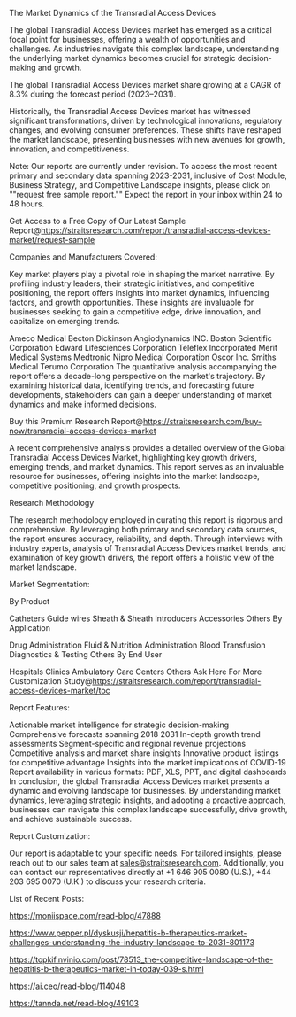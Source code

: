 The Market Dynamics of the Transradial Access Devices

The global Transradial Access Devices market has emerged as a critical focal point for businesses, offering a wealth of opportunities and challenges. As industries navigate this complex landscape, understanding the underlying market dynamics becomes crucial for strategic decision-making and growth.

The global Transradial Access Devices market share growing at a CAGR of 8.3% during the forecast period (2023–2031).

Historically, the Transradial Access Devices market has witnessed significant transformations, driven by technological innovations, regulatory changes, and evolving consumer preferences. These shifts have reshaped the market landscape, presenting businesses with new avenues for growth, innovation, and competitiveness.

Note: Our reports are currently under revision. To access the most recent primary and secondary data spanning 2023-2031, inclusive of Cost Module, Business Strategy, and Competitive Landscape insights, please click on ""request free sample report."" Expect the report in your inbox within 24 to 48 hours.

Get Access to a Free Copy of Our Latest Sample Report@https://straitsresearch.com/report/transradial-access-devices-market/request-sample

Companies and Manufacturers Covered:

Key market players play a pivotal role in shaping the market narrative. By profiling industry leaders, their strategic initiatives, and competitive positioning, the report offers insights into market dynamics, influencing factors, and growth opportunities. These insights are invaluable for businesses seeking to gain a competitive edge, drive innovation, and capitalize on emerging trends.

Ameco Medical
Becton Dickinson
Angiodynamics INC.
Boston Scientific Corporation
Edward Lifesciences Corporation
Teleflex Incorporated
Merit Medical Systems
Medtronic
Nipro Medical Corporation
Oscor Inc.
Smiths Medical
Terumo Corporation
The quantitative analysis accompanying the report offers a decade-long perspective on the market's trajectory. By examining historical data, identifying trends, and forecasting future developments, stakeholders can gain a deeper understanding of market dynamics and make informed decisions.

Buy this Premium Research Report@https://straitsresearch.com/buy-now/transradial-access-devices-market

A recent comprehensive analysis provides a detailed overview of the Global Transradial Access Devices Market, highlighting key growth drivers, emerging trends, and market dynamics. This report serves as an invaluable resource for businesses, offering insights into the market landscape, competitive positioning, and growth prospects.

Research Methodology

The research methodology employed in curating this report is rigorous and comprehensive. By leveraging both primary and secondary data sources, the report ensures accuracy, reliability, and depth. Through interviews with industry experts, analysis of Transradial Access Devices market trends, and examination of key growth drivers, the report offers a holistic view of the market landscape.

Market Segmentation:

By Product

Catheters
Guide wires
Sheath & Sheath Introducers
Accessories
Others
By Application

Drug Administration
Fluid & Nutrition Administration
Blood Transfusion
Diagnostics & Testing
Others
By End User

Hospitals
Clinics
Ambulatory Care Centers
Others
Ask Here For More Customization Study@https://straitsresearch.com/report/transradial-access-devices-market/toc

Report Features:

Actionable market intelligence for strategic decision-making
Comprehensive forecasts spanning 2018 2031
In-depth growth trend assessments
Segment-specific and regional revenue projections
Competitive analysis and market share insights
Innovative product listings for competitive advantage
Insights into the market implications of COVID-19
Report availability in various formats: PDF, XLS, PPT, and digital dashboards
In conclusion, the global Transradial Access Devices market presents a dynamic and evolving landscape for businesses. By understanding market dynamics, leveraging strategic insights, and adopting a proactive approach, businesses can navigate this complex landscape successfully, drive growth, and achieve sustainable success.

Report Customization:

Our report is adaptable to your specific needs. For tailored insights, please reach out to our sales team at sales@straitsresearch.com. Additionally, you can contact our representatives directly at +1 646 905 0080 (U.S.), +44 203 695 0070 (U.K.) to discuss your research criteria.

List of Recent Posts:

https://moniispace.com/read-blog/47888

https://www.pepper.pl/dyskusji/hepatitis-b-therapeutics-market-challenges-understanding-the-industry-landscape-to-2031-801173

https://topkif.nvinio.com/post/78513_the-competitive-landscape-of-the-hepatitis-b-therapeutics-market-in-today-039-s.html

https://ai.ceo/read-blog/114048

https://tannda.net/read-blog/49103
